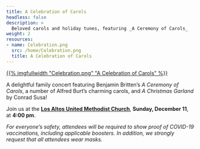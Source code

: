 ```yaml
---
title: A Celebration of Carols
headless: false
description: >
  Beloved carols and holiday tunes, featuring _A Ceremony of Carols_
weight: 2
resources:
- name: Celebration.png
  src: /home/Celebration.png
  title: A Celebration of Carols
---
```


<a href="concerts/celebration_of_carols">{{% imgfullwidth "Celebration.png" "A Celebration of Carols" %}}</a>

A delightful family concert featuring Benjamin Britten&rsquo;s _A Ceremony of Carols_,
a number of Alfred Burt&rsquo;s charming carols, and _A Christmas Garland_
by Conrad Susa!

Join us at the <a href="
https://www.google.com/maps/place/Los+Altos+United+Methodist+Church/@37.3604399,-122.1163995,14z/data=!4m13!1m7!3m6!1s0x808fb13b09655867:0xb652f37bbf3d1320!2s655+Magdalena+Ave,+Los+Altos,+CA+94024!3b1!8m2!3d37.3604399!4d-122.09889!3m4!1s0x808fb13baf46a387:0xcfbef6958c3a62d!8m2!3d37.3600877!4d-122.0984343" target="_blank">
**Los Altos United Methodist Church**</a>, **Sunday, December 11**, at **4:00 pm**.

_For everyone&rsquo;s safety, attendees will be required to show proof of
COVID-19 vaccinations, including applicable boosters. In addition, we strongly
request that all attendees wear masks._
